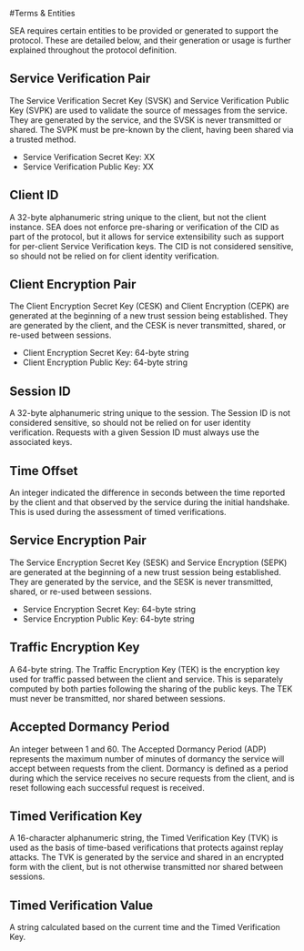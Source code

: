 #Terms &amp; Entities

SEA requires certain entities to be provided or generated to support the protocol. These are detailed below, and their generation or usage is further explained throughout the protocol definition.

## Service Verification Pair
The Service Verification Secret Key (SVSK) and Service Verification Public Key (SVPK) are used to validate the source of messages from the service. They are generated by the service, and the SVSK is never transmitted or shared. The SVPK must be pre-known by the client, having been shared via a trusted method.

[//]: # (TODO Define SVP)
* Service Verification Secret Key: XX
* Service Verification Public Key: XX

## Client ID
A 32-byte alphanumeric string unique to the client, but not the client instance. SEA does not enforce pre-sharing or verification of the CID as part of the protocol, but it allows for service extensibility such as support for per-client Service Verification keys. The CID is not considered sensitive, so should not be relied on for client identity verification.

## Client Encryption Pair
The Client Encryption Secret Key (CESK) and Client Encryption (CEPK) are generated at the beginning of a new trust session being established. They are generated by the client, and the CESK is never transmitted, shared, or re-used between sessions.

[//]: # (TODO Check length)
* Client Encryption Secret Key: 64-byte string
* Client Encryption Public Key: 64-byte string

## Session ID
A 32-byte alphanumeric string unique to the session. The Session ID is not considered sensitive, so should not be relied on for user identity verification. Requests with a given Session ID must always use the associated keys.

## Time Offset
An integer indicated the difference in seconds between the time reported by the client and that observed by the service during the initial handshake. This is used during the assessment of timed verifications.

## Service Encryption Pair
The Service Encryption Secret Key (SESK) and Service Encryption (SEPK) are generated at the beginning of a new trust session being established. They are generated by the service, and the SESK is never transmitted, shared, or re-used between sessions.

[//]: # (TODO Check length)
* Service Encryption Secret Key: 64-byte string
* Service Encryption Public Key: 64-byte string

## Traffic Encryption Key
[//]: # (TODO Check length)
A 64-byte string. The Traffic Encryption Key (TEK) is the encryption key used for traffic passed between the client and service. This is separately computed by both parties following the sharing of the public keys. The TEK must never be transmitted, nor shared between sessions.

## Accepted Dormancy Period
An integer between 1 and 60. The Accepted Dormancy Period (ADP) represents the maximum number of minutes of dormancy the service will accept between requests from the client. Dormancy is defined as a period during which the service receives no secure requests from the client, and is reset following each successful request is received.

## Timed Verification Key
A 16-character alphanumeric string, the Timed Verification Key (TVK) is used as the basis of time-based verifications that protects against replay attacks. The TVK is generated by the service and shared in an encrypted form with the client, but is not otherwise transmitted nor shared between sessions.

## Timed Verification Value
[//]: # (TODO confirm format of TVV)
A string calculated based on the current time and the Timed Verification Key.